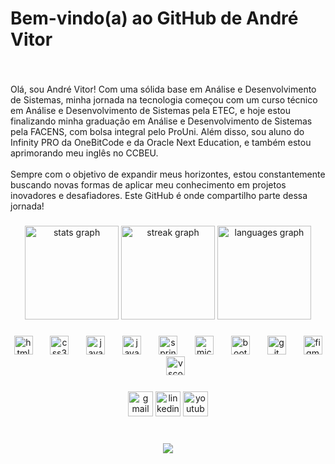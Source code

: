 <h1 align="left">Bem-vindo(a) ao GitHub de André Vitor</h1>

###

<br clear="both">

<p align="left">Olá, sou André Vitor! Com uma sólida base em Análise e Desenvolvimento de Sistemas, minha jornada na tecnologia começou com um curso técnico em Análise e Desenvolvimento de Sistemas pela ETEC, e hoje estou finalizando minha graduação em Análise e Desenvolvimento de Sistemas pela FACENS, com bolsa integral pelo ProUni. Além disso, sou aluno do Infinity PRO da OneBitCode e da Oracle Next Education, e também estou aprimorando meu inglês no CCBEU.<br><br>Sempre com o objetivo de expandir meus horizontes, estou constantemente buscando novas formas de aplicar meu conhecimento em projetos inovadores e desafiadores. Este GitHub é onde compartilho parte dessa jornada!</p>

###

<div align="center">
  <img src="https://github-readme-stats.vercel.app/api?username=AndreCodeDev&hide_title=true&hide_rank=false&show_icons=true&include_all_commits=true&count_private=true&disable_animations=true&theme=apprentice&locale=pt-br&hide_border=true" height="150" alt="stats graph"  />
  <img src="https://streak-stats.demolab.com?user=AndreCodeDev&locale=pt-br&mode=daily&theme=apprentice&hide_border=true&border_radius=5" height="150" alt="streak graph"  />
  <img src="https://github-readme-stats.vercel.app/api/top-langs?username=AndreCodeDev&locale=pt-br&hide_title=false&layout=compact&card_width=320&langs_count=12&theme=apprentice&hide_border=true" height="150" alt="languages graph"  />
</div>

###

<div align="center">
  <img src="https://cdn.jsdelivr.net/gh/devicons/devicon/icons/html5/html5-original.svg" height="30" alt="html5 logo"  />
  <img width="20" />
  <img src="https://cdn.jsdelivr.net/gh/devicons/devicon/icons/css3/css3-original.svg" height="30" alt="css3 logo"  />
  <img width="20" />
  <img src="https://cdn.jsdelivr.net/gh/devicons/devicon/icons/javascript/javascript-original.svg" height="30" alt="javascript logo"  />
  <img width="20" />
  <img src="https://skillicons.dev/icons?i=java" height="30" alt="java logo"  />
  <img width="20" />
  <img src="https://cdn.jsdelivr.net/gh/devicons/devicon/icons/spring/spring-original.svg" height="30" alt="spring logo"  />
  <img width="20" />
  <img src="https://cdn.jsdelivr.net/gh/devicons/devicon/icons/microsoftsqlserver/microsoftsqlserver-plain.svg" height="30" alt="microsoftsqlserver logo"  />
  <img width="20" />
  <img src="https://skillicons.dev/icons?i=bootstrap" height="30" alt="bootstrap logo"  />
  <img width="20" />
  <img src="https://cdn.jsdelivr.net/gh/devicons/devicon/icons/git/git-original.svg" height="30" alt="git logo"  />
  <img width="20" />
  <img src="https://cdn.jsdelivr.net/gh/devicons/devicon/icons/figma/figma-original.svg" height="30" alt="figma logo"  />
  <img width="20" />
  <img src="https://cdn.jsdelivr.net/gh/devicons/devicon/icons/vscode/vscode-original.svg" height="30" alt="vscode logo"  />
</div>

###

<div align="center">
  <img src="https://img.shields.io/static/v1?message=Gmail&logo=gmail&label=&color=D14836&logoColor=white&labelColor=&style=for-the-badge" height="40" alt="gmail logo"  />
  <img src="https://img.shields.io/static/v1?message=LinkedIn&logo=linkedin&label=&color=0077B5&logoColor=white&labelColor=&style=for-the-badge" height="40" alt="linkedin logo"  />
  <img src="https://img.shields.io/static/v1?message=Youtube&logo=youtube&label=&color=FF0000&logoColor=white&labelColor=&style=for-the-badge" height="40" alt="youtube logo"  />
</div>

###

<br clear="both">

<div align="center">
  <img src="https://visitor-badge.laobi.icu/badge?page_id=AndreCodeDev.AndreCodeDev&right_color=chocolate&left_text=Visualiza%C3%A7%C3%B5es%20de%20Perfil"  />
</div>

###
